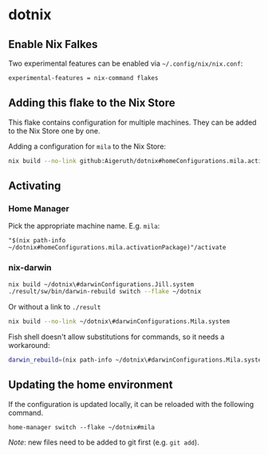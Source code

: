 # dotnix

## Enable Nix Falkes

Two experimental features can be enabled via `~/.config/nix/nix.conf`:

```sh
experimental-features = nix-command flakes
```

## Adding this flake to the Nix Store

This flake contains configuration for multiple machines. They can be added to the Nix Store one by one.

Adding a configuration for `mila` to the Nix Store:

```sh
nix build --no-link github:Aigeruth/dotnix#homeConfigurations.mila.activationPackage
```

## Activating

### Home Manager

Pick the appropriate machine name. E.g. `mila`:

```
"$(nix path-info ~/dotnix#homeConfigurations.mila.activationPackage)"/activate
```

### nix-darwin

```sh
nix build ~/dotnix\#darwinConfigurations.Jill.system
./result/sw/bin/darwin-rebuild switch --flake ~/dotnix
```

Or without a link to `./result`

```sh
nix build --no-link ~/dotnix\#darwinConfigurations.Mila.system
```

Fish shell doesn't allow substitutions for commands, so it needs a workaround:

```sh
darwin_rebuild=(nix path-info ~/dotnix\#darwinConfigurations.Mila.system)/sw/bin/darwin-rebuild $darwin_rebuild switch --flake ~/dotnix\#Mila
```

## Updating the home environment

If the configuration is updated locally, it can be reloaded with the following command.

```
home-manager switch --flake ~/dotnix#mila
```

_Note_: new files need to be added to git first (e.g. `git add`).
